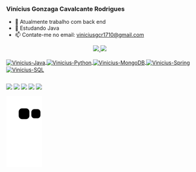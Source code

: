 ### Vinícius Gonzaga Cavalcante Rodrigues 

- 🔭 Atualmente trabalho com back end 
- 🌱 Estudando Java
- 📫 Contate-me no email: viniciusgcr1710@gmail.com

<div align="center">
  <a href="https://github.com/ViniciusRodrigues10">
  <img height="165em" src="https://github-readme-stats.vercel.app/api?username=ViniciusRodrigues10&show_icons=true&theme=tokyonight&include_all_commits=true&count_private=true"/>
  <img height="165em" src="https://github-readme-stats.vercel.app/api/top-langs/?username=ViniciusRodrigues10&layout=compact&langs_count=7&theme=tokyonight"/>
</div>
<div style="display: inline_block"><br>
  <img align="center" alt="Vinicius-Java" height="70" width="80" src="https://cdn.jsdelivr.net/gh/devicons/devicon/icons/java/java-original-wordmark.svg">
  <img align="center" alt="Vinicius-Python" height="60" width="70" img src="https://cdn.jsdelivr.net/gh/devicons/devicon/icons/python/python-original-wordmark.svg">
  <img align="center" alt="Vinicius-MongoDB" height="60" width="70" img src="https://cdn.jsdelivr.net/gh/devicons/devicon/icons/mongodb/mongodb-original-wordmark.svg">
  <img align="center" alt="Vinicius-Spring" height="85" width="95" img src="https://cdn.jsdelivr.net/gh/devicons/devicon/icons/spring/spring-original-wordmark.svg">
  <img align="center" alt="Vinicius-SQL" height="90" width="100" img src="https://cdn.jsdelivr.net/gh/devicons/devicon/icons/mysql/mysql-original-wordmark.svg">
  <!-- <img align="right" alt="Vinicius-pic" height="150" style="https://discord.com/channels/@me/805265121709522997/935166478146236486"> -->
</div>
  
##
  
<div>
  <a href="https://www.instagram.com/viniciusrodrigues.1/" target="_blank"><img src="https://img.shields.io/badge/-Instagram-%23E4405F?style=for-the-badge&logo=instagram&logoColor=white" target="_blank"></a>
 	<a href="https://www.twitch.tv/VINI_R0drigues" target="_blank"><img src="https://img.shields.io/badge/Twitch-9146FF?style=for-the-badge&logo=twitch&logoColor=white" target="_blank"></a>
 <a href="https://discord.gg/Vinícius Rodrigues#1838" target="_blank"><img src="https://img.shields.io/badge/Discord-7289DA?style=for-the-badge&logo=discord&logoColor=white" target="_blank"></a> 
  <a href = "mailto:viniciusgcr1710@gmail.com"><img src="https://img.shields.io/badge/Gmail-D14836?style=for-the-badge&logo=gmail&logoColor=white" target="_blank"></a>
  <a href="https://www.linkedin.com/in/viniciusgonzagacavalcante/?originalSubdomain=br" target="_blank"><img src="https://img.shields.io/badge/-LinkedIn-%230077B5?style=for-the-badge&logo=linkedin&logoColor=white" target="_blank"></a>

  ![Snake animation](https://github.com/ViniciusRodrigues10/ViniciusRodrigues10/blob/output/github-contribution-grid-snake.svg)
  
<div>
